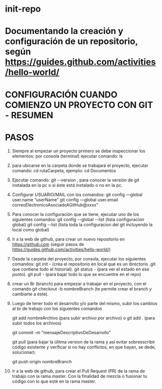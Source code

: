 # init-repo
# Documentando la creación y configuración de un repositorio, según https://guides.github.com/activities/hello-world/
# CONFIGURACIÓN CUANDO COMIENZO UN PROYECTO CON GIT - RESUMEN

# PASOS

1. Siempre al empezar un proyecto primero se debe inspeccionar los elementos:
por consola (terminal) ejecutar comando: ls

2. para ubicarse en la carpeta donde se trabajará el proyecto, ejecutar comando: cd rutaCarpeta, ejemplo: cd Documentos

3. Ejecutar comando: git --version , para conocer la versión de git instalada en la pc o si éste está instalado o no en la pc.

4. Configurar USUARIO/MAIL con los comandos:
   git config —global user.name “userName”
   git config —global user.email correoElectronicoAsociadoAGitHub@xxxx"
   
5. Para conocer la configuración que se tiene, ejecutar uno de los siguientes comandos:
  git config --global --list (lista configuracion global)
  git config --list (lista toda la configuracion del git incluyendo la local como global)

6. Ir a la web de github, para crear un nuevo repositorio en https://github.com  (seguir pasos de https://guides.github.com/activities/hello-world/)

7. Desde la carpeta del proyecto, por consola, ejecutar los siguientes comandos: 
    git init - (crea el repositorio en local que es un directorio .git que contiene todo el historial).
    git status - (para ver el estado en ese punto).
    git pull - (para bajar todo lo que se encuentre en el repo)
    
8. crear un Br (branch) para empezar a trabajar en el proyecto, con el comando
   git checkout -b nombreBranch (te permite crear el branch y cambiarte a éste).
   
9. Luego de tener todo el desarrollo y/o parte del mismo, subir los cambios al br de trabajo con los siguientes comandos
    
    git add nombreArchivo (para subir archivo por archivo) o git add . (para subir todos los archivos)
    
    git commit -m "mensajeDescriptivoDeDesarrollo"
    
    git pull 
      (para bajar la úlitma version de la rama y así evitar sobreescribir código existente y verificar si no hay conflictos, en que  hayan, se dede, solucionar).
      
    git push origin nombreBranch
    
10. Ir a la web de github, para crear el Pull Request (PR) de la rama de trabajo con la rama master. Con la finalidad de mezcla o fusionar tu código con lo que esté en la rama master.
    
   
